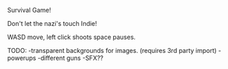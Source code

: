 Survival Game!


Don't let the nazi's touch Indie!

WASD move, left click shoots
space pauses.

TODO:
-transparent backgrounds for images. (requires 3rd party import)
-powerups
-different guns
-SFX??
